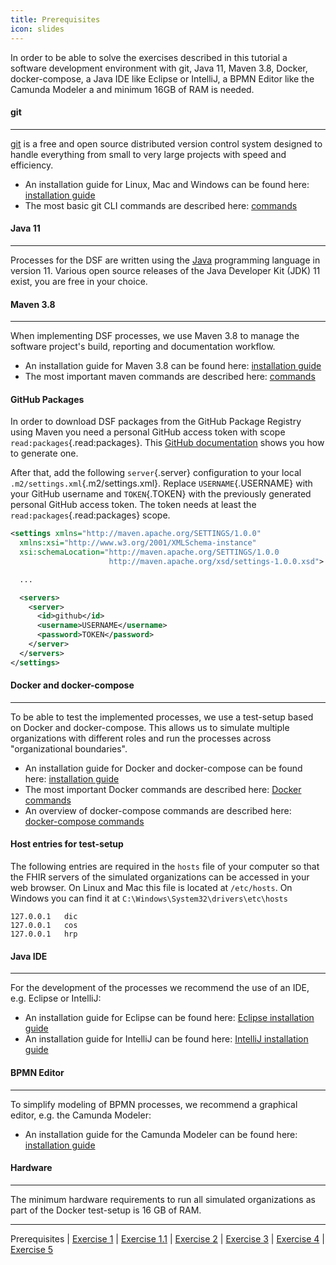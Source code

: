 ```yaml
---
title: Prerequisites
icon: slides
---
```


In order to be able to solve the exercises described in this tutorial a software development environment with git, Java 11, Maven 3.8, Docker, docker-compose, a Java IDE like Eclipse or IntelliJ, a BPMN Editor like the Camunda Modeler a and minimum 16GB of RAM is needed.

#### git
---
[git](https://git-scm.com/) is a free and open source distributed version control system designed to handle everything from small to very large projects with speed and efficiency.

- An installation guide for Linux, Mac and Windows can be found here: [installation guide](https://git-scm.com/book/en/v2/Getting-Started-Installing-Git)
- The most basic git CLI commands are described here: [commands](https://git-scm.com/book/en/v2/Git-Basics-Getting-a-Git-Repository)

#### Java 11
---
Processes for the DSF are written using the [Java](https://www.java.com/de/) programming language in version 11. Various open source releases of the Java Developer Kit (JDK) 11 exist, you are free in your choice.

#### Maven 3.8
---
When implementing DSF processes, we use Maven 3.8 to manage the software project's build, reporting and documentation workflow.

- An installation guide for Maven 3.8 can be found here: [installation guide](https://maven.apache.org/install.html)
- The most important maven commands are described here: [commands](https://maven.apache.org/guides/getting-started/maven-in-five-minutes.html)

#### GitHub Packages

In order to download DSF packages from the GitHub Package Registry using Maven you need a personal GitHub access token with scope `read:packages`{.read:packages}. This [GitHub documentation](https://docs.github.com/en/authentication/keeping-your-account-and-data-secure/creating-a-personal-access-token) shows you how to generate one.

After that, add the following `server`{.server} configuration to your local `.m2/settings.xml`{.m2/settings.xml}. Replace `USERNAME`{.USERNAME} with your GitHub username and `TOKEN`{.TOKEN} with the previously generated personal GitHub access token. The token needs at least the `read:packages`{.read:packages} scope.

```xml
<settings xmlns="http://maven.apache.org/SETTINGS/1.0.0"
  xmlns:xsi="http://www.w3.org/2001/XMLSchema-instance"
  xsi:schemaLocation="http://maven.apache.org/SETTINGS/1.0.0
                      http://maven.apache.org/xsd/settings-1.0.0.xsd">

  ...

  <servers>
    <server>
      <id>github</id>
      <username>USERNAME</username>
      <password>TOKEN</password>
    </server>
  </servers>
</settings>
```

#### Docker and docker-compose
---
To be able to test the implemented processes, we use a test-setup based on Docker and docker-compose. This allows us to simulate multiple organizations with different roles and run the processes across "organizational boundaries".

- An installation guide for Docker and docker-compose can be found here: [installation guide](https://docs.docker.com/get-docker/)
- The most important Docker commands are described here: [Docker commands](https://docs.docker.com/engine/reference/run/)
- An overview of docker-compose commands are described here: [docker-compose commands](https://docs.docker.com/compose/reference/)

#### Host entries for test-setup

The following entries are required in the `hosts` file of your computer so that the FHIR servers of the simulated organizations can be accessed in your web browser. On Linux and Mac this file is located at `/etc/hosts`. On Windows you can find it at `C:\Windows\System32\drivers\etc\hosts`

```
127.0.0.1	dic
127.0.0.1	cos
127.0.0.1	hrp
```

#### Java IDE
---

For the development of the processes we recommend the use of an IDE, e.g. Eclipse or IntelliJ:

- An installation guide for Eclipse can be found here: [Eclipse installation guide](https://wiki.eclipse.org/Eclipse/Installation)
- An installation guide for IntelliJ can be found here: [IntelliJ installation guide](https://www.jetbrains.com/help/idea/installation-guide.html)

#### BPMN Editor
---

To simplify modeling of BPMN processes, we recommend a graphical editor, e.g. the Camunda Modeler:

- An installation guide for the Camunda Modeler can be found here: [installation guide](https://camunda.com/de/download/modeler/)

#### Hardware
---

The minimum hardware requirements to run all simulated organizations as part of the Docker test-setup is 16 GB of RAM.

---
 Prerequisites | [Exercise 1](/oldstable/tutorial/exercise1-simpleProcess.md) | [Exercise 1.1](/oldstable/tutorial/exercise11-processDebugging.md) | [Exercise 2](/oldstable/tutorial/exercise2-inputParameters.md) | [Exercise 3](/oldstable/tutorial/exercise3-messageEvents.md) | [Exercise 4](/oldstable/tutorial/exercise4-exclusiveGateways.md) | [Exercise 5](/oldstable/tutorial/exercise5-eventBasedGateways.md)